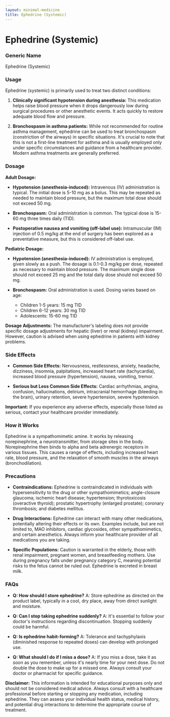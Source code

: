 ```yaml
---
layout: minimal-medicine
title: Ephedrine (Systemic)
---
```


# Ephedrine (Systemic)
### Generic Name
Ephedrine (Systemic)

### Usage
Ephedrine (systemic) is primarily used to treat two distinct conditions:

1. **Clinically significant hypotension during anesthesia:** This medication helps raise blood pressure when it drops dangerously low during surgical procedures or other anesthetic events.  It acts quickly to restore adequate blood flow and pressure.

2. **Bronchospasm in asthma patients:** While not recommended for routine asthma management, ephedrine can be used to treat bronchospasm (constriction of the airways) in specific situations. It's crucial to note that this is not a first-line treatment for asthma and is usually employed only under specific circumstances and guidance from a healthcare provider.  Modern asthma treatments are generally preferred.


### Dosage

**Adult Dosage:**

* **Hypotension (anesthesia-induced):** Intravenous (IV) administration is typical. The initial dose is 5-10 mg as a bolus. This may be repeated as needed to maintain blood pressure, but the maximum total dose should not exceed 50 mg.

* **Bronchospasm:** Oral administration is common.  The typical dose is 15-60 mg three times daily (TID).  

* **Postoperative nausea and vomiting (off-label use):** Intramuscular (IM) injection of 0.5 mg/kg at the end of surgery has been explored as a preventative measure, but this is considered off-label use.


**Pediatric Dosage:**

* **Hypotension (anesthesia-induced):** IV administration is employed, given slowly as a push. The dosage is 0.1-0.3 mg/kg per dose, repeated as necessary to maintain blood pressure.  The maximum single dose should not exceed 25 mg and the total daily dose should not exceed 50 mg.

* **Bronchospasm:** Oral administration is used.  Dosing varies based on age:
    * Children 1-5 years: 15 mg TID
    * Children 6-12 years: 30 mg TID
    * Adolescents: 15-60 mg TID

**Dosage Adjustments:**  The manufacturer's labeling does not provide specific dosage adjustments for hepatic (liver) or renal (kidney) impairment. However, caution is advised when using ephedrine in patients with kidney problems.


### Side Effects

* **Common Side Effects:**  Nervousness, restlessness, anxiety, headache, dizziness, insomnia, palpitations, increased heart rate (tachycardia), increased blood pressure (hypertension), nausea, vomiting, tremor.

* **Serious but Less Common Side Effects:**  Cardiac arrhythmias, angina, confusion, hallucinations, delirium, intracranial hemorrhage (bleeding in the brain), urinary retention, severe hypertension, severe hypotension.

**Important:** If you experience any adverse effects, especially those listed as serious, contact your healthcare provider immediately.

### How it Works

Ephedrine is a sympathomimetic amine.  It works by releasing norepinephrine, a neurotransmitter, from storage sites in the body. Norepinephrine then binds to alpha and beta adrenergic receptors in various tissues. This causes a range of effects, including increased heart rate, blood pressure, and the relaxation of smooth muscles in the airways (bronchodilation).


### Precautions

* **Contraindications:**  Ephedrine is contraindicated in individuals with hypersensitivity to the drug or other sympathomimetics; angle-closure glaucoma; ischemic heart disease; hypertension; thyrotoxicosis (overactive thyroid); prostatic hypertrophy (enlarged prostate); coronary thrombosis; and diabetes mellitus.

* **Drug Interactions:**  Ephedrine can interact with many other medications, potentially altering their effects or its own.  Examples include, but are not limited to, MAO inhibitors, cardiac glycosides, other sympathomimetics, and certain anesthetics. Always inform your healthcare provider of all medications you are taking.

* **Specific Populations:** Caution is warranted in the elderly, those with renal impairment, pregnant women, and breastfeeding mothers.  Use during pregnancy falls under pregnancy category C, meaning potential risks to the fetus cannot be ruled out.  Ephedrine is excreted in breast milk.


### FAQs

* **Q: How should I store ephedrine?** A: Store ephedrine as directed on the product label, typically in a cool, dry place, away from direct sunlight and moisture.

* **Q: Can I stop taking ephedrine suddenly?** A:  It's essential to follow your doctor's instructions regarding discontinuation.  Stopping suddenly could be harmful.

* **Q: Is ephedrine habit-forming?** A:  Tolerance and tachyphylaxis (diminished response to repeated doses) can develop with prolonged use.


* **Q:  What should I do if I miss a dose?** A:  If you miss a dose, take it as soon as you remember, unless it's nearly time for your next dose.  Do not double the dose to make up for a missed one. Always consult your doctor or pharmacist for specific guidance.

**Disclaimer:** This information is intended for educational purposes only and should not be considered medical advice. Always consult with a healthcare professional before starting or stopping any medication, including ephedrine.  They can assess your individual health status, medical history, and potential drug interactions to determine the appropriate course of treatment.
